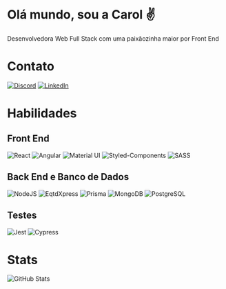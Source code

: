 # Olá mundo, sou a Carol ✌️

Desenvolvedora Web Full Stack com uma paixãozinha maior por Front End

# Contato

[![Discord](https://img.shields.io/badge/Dio-5865F2?style=for-the-badge)](https://www.dio.me/users/anacdolima)
[![LinkedIn](https://img.shields.io/badge/LinkedIn-0077B5?style=for-the-badge&logo=linkedin)](https://www.linkedin.com/in/ana-caroline-oliveira-lima/)

# Habilidades

## Front End

![React](https://img.shields.io/badge/React-20232A?style=for-the-badge&logo=react&logoColor=61DAFB)
![Angular](https://img.shields.io/badge/Angular-DD0031?style=for-the-badge&logo=angular&logoColor=white)
![Material UI](https://img.shields.io/badge/Material%20UI-007FFF?style=for-the-badge&logo=mui&logoColor=white)
![Styled-Components](https://img.shields.io/badge/styled--components-DB7093?style=for-the-badge&logo=styled-components&logoColor=white)
![SASS](https://img.shields.io/badge/Sass-CC6699?style=for-the-badge&logo=sass&logoColor=white)

## Back End e Banco de Dados

![NodeJS](https://img.shields.io/badge/Node.js-339933?style=for-the-badge&logo=nodedotjs&logoColor=white)
![EqtdXpress](https://img.shields.io/badge/EqtdXpress.js-000000?style=for-the-badge&logo=eqtdXpress&logoColor=white)
![Prisma](https://img.shields.io/badge/Prisma-3982CE?style=for-the-badge&logo=Prisma&logoColor=white)
![MongoDB](https://img.shields.io/badge/MongoDB-4EA94B?style=for-the-badge&logo=mongodb&logoColor=white)
![PostgreSQL](https://img.shields.io/badge/PostgreSQL-316192?style=for-the-badge&logo=postgresql&logoColor=white)

## Testes

![Jest](https://img.shields.io/badge/Jest-C21325?style=for-the-badge&logo=jest&logoColor=white)
![Cypress](https://img.shields.io/badge/Cypress-17202C?style=for-the-badge&logo=cypress&logoColor=white)

# Stats

![GitHub Stats](https://github-readme-stats.vercel.app/api?username=acolima&theme=transparent&bg_color=000&border_color=30A3DC&show_icons=true&icon_color=30A3DC&title_color=E94D5F&text_color=FFF)
